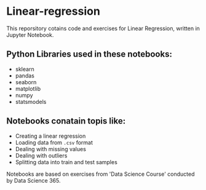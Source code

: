 # Linear-regression

This reporsitory cotains code and exercises for Linear Regression, written in Jupyter Notebook.

## Python Libraries used in these notebooks:
 - sklearn
 - pandas
 - seaborn
 - matplotlib
 - numpy
 - statsmodels
 
## Notebooks conatain topis like:
 - Creating a linear regression
 - Loading data from `.csv` format
 - Dealing with missing values
 - Dealing with outliers
 - Splitting data into train and test samples


Notebooks are based on exercises from 'Data Science Course' conducted by Data Science 365.

